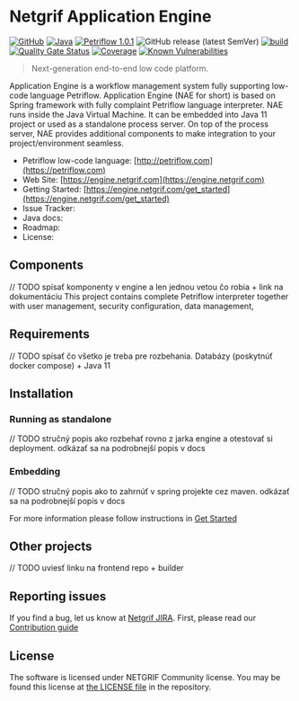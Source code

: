 # Netgrif Application Engine

[![GitHub](https://img.shields.io/github/license/netgrif/application-engine)](https://netgrif.com/engine/license)
[![Java](https://img.shields.io/badge/Java-11-red)](https://openjdk.java.net/projects/jdk/11/)
[![Petriflow 1.0.1](https://img.shields.io/badge/Petriflow-1.0.1-0aa8ff)](https://petriflow.com)
![GitHub release (latest SemVer)](https://img.shields.io/github/v/release/netgrif/application-engine?sort=semver&display_name=tag)
[![build](https://github.com/netgrif/application-engine/actions/workflows/master-build.yml/badge.svg)](https://github.com/netgrif/application-engine/actions/workflows/release-build.yml)
[![Quality Gate Status](https://sonarcloud.io/api/project_badges/measure?project=netgrif_application-engine&metric=alert_status)](https://sonarcloud.io/dashboard?id=netgrif_application-engine)
[![Coverage](https://sonarcloud.io/api/project_badges/measure?project=netgrif_application-engine&metric=coverage)](https://sonarcloud.io/dashboard?id=netgrif_application-engine)
[![Known Vulnerabilities](https://snyk.io/test/github/netgrif/application-engine/badge.svg)](https://snyk.io/test/github/netgrif/application-engine)

> Next-generation end-to-end low code platform.

Application Engine is a workflow management system fully supporting low-code language Petriflow. Application Engine (NAE for short)
is based on Spring framework with fully complaint Petriflow language interpreter. NAE runs inside the Java Virtual Machine.
It can be embedded into Java 11 project or used as a standalone process server. On top of the process server, NAE provides
additional components to make integration to your project/environment seamless.

* Petriflow low-code language: [http://petriflow.com](https://petriflow.com)
* Web Site: [https://engine.netgrif.com](https://engine.netgrif.com)
* Getting Started: [https://engine.netgrif.com/get_started](https://engine.netgrif.com/get_started)
* Issue Tracker:
* Java docs:
* Roadmap:
* License:

## Components

// TODO spísať komponenty v engine a len jednou vetou čo robia + link na dokumentáciu
This project contains
complete Petriflow interpreter together with user management, security configuration, data management,


## Requirements

// TODO spísať čo všetko je treba pre rozbehania. Databázy (poskytnúť docker compose) + Java 11

## Installation

### Running as standalone

// TODO stručný popis ako rozbehať rovno z jarka engine a otestovať si deployment. odkázať sa na podrobnejší popis v docs

### Embedding

// TODO stručný popis ako to zahrnúť v spring projekte cez maven. odkázať sa na podrobnejší popis v docs

For more information please follow instructions in [Get Started](https://engine.netgrif.com/get_started)

## Other projects

// TODO uviesť linku na frontend repo + builder

## Reporting issues

If you find a bug, let us know at [Netgrif JIRA](). First, please read our [Contribution guide](https://github.com/netgrif/application-engine/blob/master/CONTRIBUTING.md)

## License

The software is licensed under NETGRIF Community license. You may be found this license at [the LICENSE file](https://github.com/netgrif/application-engine/blob/master/LICENSE) in the repository. 
